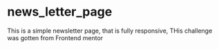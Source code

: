 # news_letter_page

This is a simple newsletter page, that is fully responsive, THis challenge was gotten from Frontend mentor
